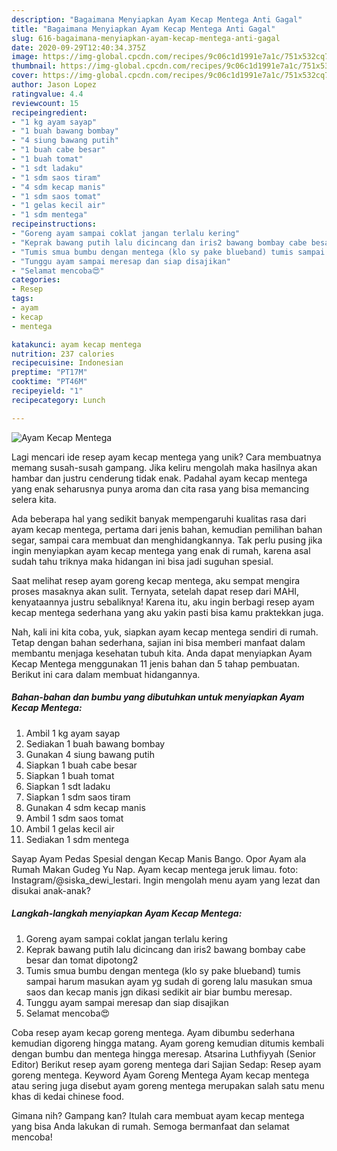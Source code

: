 ```yaml
---
description: "Bagaimana Menyiapkan Ayam Kecap Mentega Anti Gagal"
title: "Bagaimana Menyiapkan Ayam Kecap Mentega Anti Gagal"
slug: 616-bagaimana-menyiapkan-ayam-kecap-mentega-anti-gagal
date: 2020-09-29T12:40:34.375Z
image: https://img-global.cpcdn.com/recipes/9c06c1d1991e7a1c/751x532cq70/ayam-kecap-mentega-foto-resep-utama.jpg
thumbnail: https://img-global.cpcdn.com/recipes/9c06c1d1991e7a1c/751x532cq70/ayam-kecap-mentega-foto-resep-utama.jpg
cover: https://img-global.cpcdn.com/recipes/9c06c1d1991e7a1c/751x532cq70/ayam-kecap-mentega-foto-resep-utama.jpg
author: Jason Lopez
ratingvalue: 4.4
reviewcount: 15
recipeingredient:
- "1 kg ayam sayap"
- "1 buah bawang bombay"
- "4 siung bawang putih"
- "1 buah cabe besar"
- "1 buah tomat"
- "1 sdt ladaku"
- "1 sdm saos tiram"
- "4 sdm kecap manis"
- "1 sdm saos tomat"
- "1 gelas kecil air"
- "1 sdm mentega"
recipeinstructions:
- "Goreng ayam sampai coklat jangan terlalu kering"
- "Keprak bawang putih lalu dicincang dan iris2 bawang bombay cabe besar dan tomat dipotong2"
- "Tumis smua bumbu dengan mentega (klo sy pake blueband) tumis sampai harum masukan ayam yg sudah di goreng lalu masukan smua saos dan kecap manis jgn dikasi sedikit air biar bumbu meresap."
- "Tunggu ayam sampai meresap dan siap disajikan"
- "Selamat mencoba😍"
categories:
- Resep
tags:
- ayam
- kecap
- mentega

katakunci: ayam kecap mentega 
nutrition: 237 calories
recipecuisine: Indonesian
preptime: "PT17M"
cooktime: "PT46M"
recipeyield: "1"
recipecategory: Lunch

---
```



![Ayam Kecap Mentega](https://img-global.cpcdn.com/recipes/9c06c1d1991e7a1c/751x532cq70/ayam-kecap-mentega-foto-resep-utama.jpg)

Lagi mencari ide resep ayam kecap mentega yang unik? Cara membuatnya memang susah-susah gampang. Jika keliru mengolah maka hasilnya akan hambar dan justru cenderung tidak enak. Padahal ayam kecap mentega yang enak seharusnya punya aroma dan cita rasa yang bisa memancing selera kita.

Ada beberapa hal yang sedikit banyak mempengaruhi kualitas rasa dari ayam kecap mentega, pertama dari jenis bahan, kemudian pemilihan bahan segar, sampai cara membuat dan menghidangkannya. Tak perlu pusing jika ingin menyiapkan ayam kecap mentega yang enak di rumah, karena asal sudah tahu triknya maka hidangan ini bisa jadi suguhan spesial.

Saat melihat resep ayam goreng kecap mentega, aku sempat mengira proses masaknya akan sulit. Ternyata, setelah dapat resep dari MAHI, kenyataannya justru sebaliknya! Karena itu, aku ingin berbagi resep ayam kecap mentega sederhana yang aku yakin pasti bisa kamu praktekkan juga.


Nah, kali ini kita coba, yuk, siapkan ayam kecap mentega sendiri di rumah. Tetap dengan bahan sederhana, sajian ini bisa memberi manfaat dalam membantu menjaga kesehatan tubuh kita. Anda dapat menyiapkan Ayam Kecap Mentega menggunakan 11 jenis bahan dan 5 tahap pembuatan. Berikut ini cara dalam membuat hidangannya.

<!--inarticleads1-->

##### Bahan-bahan dan bumbu yang dibutuhkan untuk menyiapkan Ayam Kecap Mentega:

1. Ambil 1 kg ayam sayap
1. Sediakan 1 buah bawang bombay
1. Gunakan 4 siung bawang putih
1. Siapkan 1 buah cabe besar
1. Siapkan 1 buah tomat
1. Siapkan 1 sdt ladaku
1. Siapkan 1 sdm saos tiram
1. Gunakan 4 sdm kecap manis
1. Ambil 1 sdm saos tomat
1. Ambil 1 gelas kecil air
1. Sediakan 1 sdm mentega


Sayap Ayam Pedas Spesial dengan Kecap Manis Bango. Opor Ayam ala Rumah Makan Gudeg Yu Nap. Ayam kecap mentega jeruk limau. foto: Instagram/@siska_dewi_lestari. Ingin mengolah menu ayam yang lezat dan disukai anak-anak? 

<!--inarticleads2-->

##### Langkah-langkah menyiapkan Ayam Kecap Mentega:

1. Goreng ayam sampai coklat jangan terlalu kering
1. Keprak bawang putih lalu dicincang dan iris2 bawang bombay cabe besar dan tomat dipotong2
1. Tumis smua bumbu dengan mentega (klo sy pake blueband) tumis sampai harum masukan ayam yg sudah di goreng lalu masukan smua saos dan kecap manis jgn dikasi sedikit air biar bumbu meresap.
1. Tunggu ayam sampai meresap dan siap disajikan
1. Selamat mencoba😍


Coba resep ayam kecap goreng mentega. Ayam dibumbu sederhana kemudian digoreng hingga matang. Ayam goreng kemudian ditumis kembali dengan bumbu dan mentega hingga meresap. Atsarina Luthfiyyah (Senior Editor) Berikut resep ayam goreng mentega dari Sajian Sedap: Resep ayam goreng mentega. Keyword Ayam Goreng Mentega Ayam kecap mentega atau sering juga disebut ayam goreng mentega merupakan salah satu menu khas di kedai chinese food. 

Gimana nih? Gampang kan? Itulah cara membuat ayam kecap mentega yang bisa Anda lakukan di rumah. Semoga bermanfaat dan selamat mencoba!
